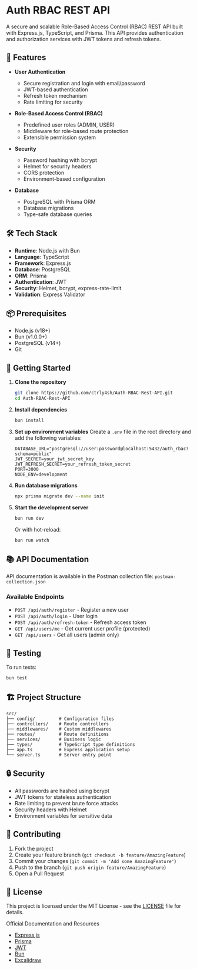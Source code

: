 # Auth RBAC REST API

A secure and scalable Role-Based Access Control (RBAC) REST API built with Express.js, TypeScript, and Prisma. This API provides authentication and authorization services with JWT tokens and refresh tokens.

## 🚀 Features

- **User Authentication**
  - Secure registration and login with email/password
  - JWT-based authentication
  - Refresh token mechanism
  - Rate limiting for security

- **Role-Based Access Control (RBAC)**
  - Predefined user roles (ADMIN, USER)
  - Middleware for role-based route protection
  - Extensible permission system

- **Security**
  - Password hashing with bcrypt
  - Helmet for security headers
  - CORS protection
  - Environment-based configuration

- **Database**
  - PostgreSQL with Prisma ORM
  - Database migrations
  - Type-safe database queries

## 🛠️ Tech Stack

- **Runtime**: Node.js with Bun
- **Language**: TypeScript
- **Framework**: Express.js
- **Database**: PostgreSQL
- **ORM**: Prisma
- **Authentication**: JWT
- **Security**: Helmet, bcrypt, express-rate-limit
- **Validation**: Express Validator

## 📦 Prerequisites

- Node.js (v18+)
- Bun (v1.0.0+)
- PostgreSQL (v14+)
- Git

## 🚀 Getting Started

1. **Clone the repository**
   ```bash
   git clone https://github.com/ctrly4sh/Auth-RBAC-Rest-API.git
   cd Auth-RBAC-Rest-API
   ```

2. **Install dependencies**
   ```bash
   bun install
   ```

3. **Set up environment variables**
   Create a `.env` file in the root directory and add the following variables:
   ```env
   DATABASE_URL="postgresql://user:password@localhost:5432/auth_rbac?schema=public"
   JWT_SECRET=your_jwt_secret_key
   JWT_REFRESH_SECRET=your_refresh_token_secret
   PORT=3000
   NODE_ENV=development
   ```

4. **Run database migrations**
   ```bash
   npx prisma migrate dev --name init
   ```

5. **Start the development server**
   ```bash
   bun run dev
   ```

   Or with hot-reload:
   ```bash
   bun run watch
   ```

## 📚 API Documentation

API documentation is available in the Postman collection file: `postman-collection.json`

### Available Endpoints

- `POST /api/auth/register` - Register a new user
- `POST /api/auth/login` - User login
- `POST /api/auth/refresh-token` - Refresh access token
- `GET /api/users/me` - Get current user profile (protected)
- `GET /api/users` - Get all users (admin only)

## 🧪 Testing

To run tests:
```bash
bun test
```

## 🏗️ Project Structure

```
src/
├── config/         # Configuration files
├── controllers/    # Route controllers
├── middlewares/    # Custom middlewares
├── routes/         # Route definitions
├── services/       # Business logic
├── types/          # TypeScript type definitions
├── app.ts          # Express application setup
└── server.ts       # Server entry point
```

## 🔒 Security

- All passwords are hashed using bcrypt
- JWT tokens for stateless authentication
- Rate limiting to prevent brute force attacks
- Security headers with Helmet
- Environment variables for sensitive data

## 🤝 Contributing

1. Fork the project
2. Create your feature branch (`git checkout -b feature/AmazingFeature`)
3. Commit your changes (`git commit -m 'Add some AmazingFeature'`)
4. Push to the branch (`git push origin feature/AmazingFeature`)
5. Open a Pull Request

## 📄 License

This project is licensed under the MIT License - see the [LICENSE](LICENSE) file for details.


Official Documentation and Resources
- [Express.js](https://expressjs.com/)
- [Prisma](https://www.prisma.io/)
- [JWT](https://jwt.io/)
- [Bun](https://bun.sh/)
- [Excalidraw](https://excalidraw.com/)
